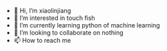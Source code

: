 - 👋 Hi, I’m xiaolinjiang
- 👀 I’m interested in touch fish
- 🌱 I’m currently learning python of machine learning
- 💞️ I’m looking to collaborate on nothing
- 📫 How to reach me 

<!---
xiaolinyujin/xiaolinyujin is a ✨ special ✨ repository because its `README.md` (this file) appears on your GitHub profile.
You can click the Preview link to take a look at your changes.
--->
